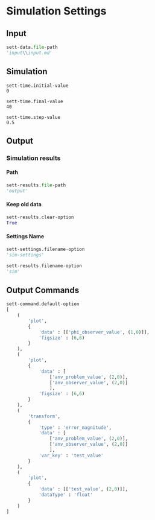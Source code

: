 # Simulation Settings

## Input

```python
sett-data.file-path
'input\\input.md'
```

## Simulation

```object
sett-time.initial-value
0
```

```object
sett-time.final-value
40
```

```object
sett-time.step-value
0.5
```

## Output

### Simulation results

#### Path

```python
sett-results.file-path
'output'
```

#### Keep old data

```python
sett-results.clear-option
True
```

#### Settings Name

```python
sett-settings.filename-option
'sim-settings'
```

```python
sett-results.filename-option
'sim'
```

## Output Commands

```python
sett-command.default-option
[
    (
        'plot',
        {
            'data' : [['phi_observer_value', (1,0)]],
            'figsize' : (6,6)
        }
    ),
    (
        'plot',
        {
            'data' : [
                ['anv_problem_value', (2,0)],
                ['anv_observer_value', (2,0)]
                ],
            'figsize' : (6,6)
        }
    ),
    (
        'transform',
        {
            'type' : 'error_magnitude',
            'data' : [
                ['anv_problem_value', (2,0)],
                ['anv_observer_value', (2,0)]
                ],
            'var_key' : 'test_value'
        }
    ),
    (
        'plot',
        {
            'data' : [['test_value', (2,0)]],
            'dataType' : 'float'
        }
    )
]
```
